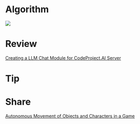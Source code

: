 # Algorithm

![](https://i-blog.csdnimg.cn/direct/2d88610bdd20402e8f4fc4eb5a9e8e92.png)

# Review

[Creating a LLM Chat Module for CodeProject.AI Server](https://www.codeproject.com/Articles/5380081/Creating-a-LLM-Chat-Module-for-CodeProject-AI-Serv)

# Tip




# Share

[Autonomous Movement of Objects and Characters in a Game](https://www.codeproject.com/Tips/5378425/Autonomous-Movement-of-Objects-and-Characters-in-a)